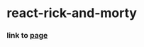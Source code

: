# react-rick-and-morty
### link to <a href="https://gabrielcarrenio.github.io/react-rick-and-morty/" target="_blank">page</a>
